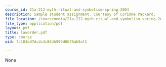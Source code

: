 ```yaml
---
course_id: 21a-212-myth-ritual-and-symbolism-spring-2004
description: Sample student assignment. Courtesy of Corinne Packard.
file_location: /coursemedia/21a-212-myth-ritual-and-symbolism-spring-2004/fc101ed7dcdc3c84db599d0679ab9af1_laworder.pdf
file_type: application/pdf
layout: pdf
title: laworder.pdf
type: course
uid: fc101ed7dcdc3c84db599d0679ab9af1

---
```

None